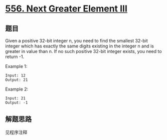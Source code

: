 # [556. Next Greater Element III](https://leetcode.com/problems/next-greater-element-iii/)

## 题目

Given a positive 32-bit integer n, you need to find the smallest 32-bit integer which has exactly the same digits existing in the integer n and is greater in value than n. If no such positive 32-bit integer exists, you need to return -1.

Example 1:

```text
Input: 12
Output: 21
```

Example 2:

```text
Input: 21
Output: -1
```

## 解题思路

见程序注释
